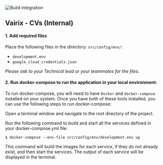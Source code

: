 ![Build integration](https://github.com/VAIRIX/cvs-backend/actions/workflows/build-integration.yml/badge.svg?branch=dev)

## Vairix - CVs (Internal)

#### 1. Add required files

Place the following files in the directory: `src/config/env/`:

- `development.env`
- `google_cloud_credentials.json`

_Please ask to your Technical lead or your teammates for the files._

#### 2. Run docker-compose to run the application in your local environment:

To run docker-compose, you will need to have `Docker` and `docker-compose` installed on your system. Once you have both of these tools installed, you can use the following steps to run docker-compose:

Open a terminal window and navigate to the root directory of the project.

Run the following command to build and start all the services defined in your docker-compose.yml file:

`$ docker-compose --env-file src/config/env/development.env up`

This command will build the images for each service, if they do not already exist, and then start the services. The output of each service will be displayed in the terminal.
